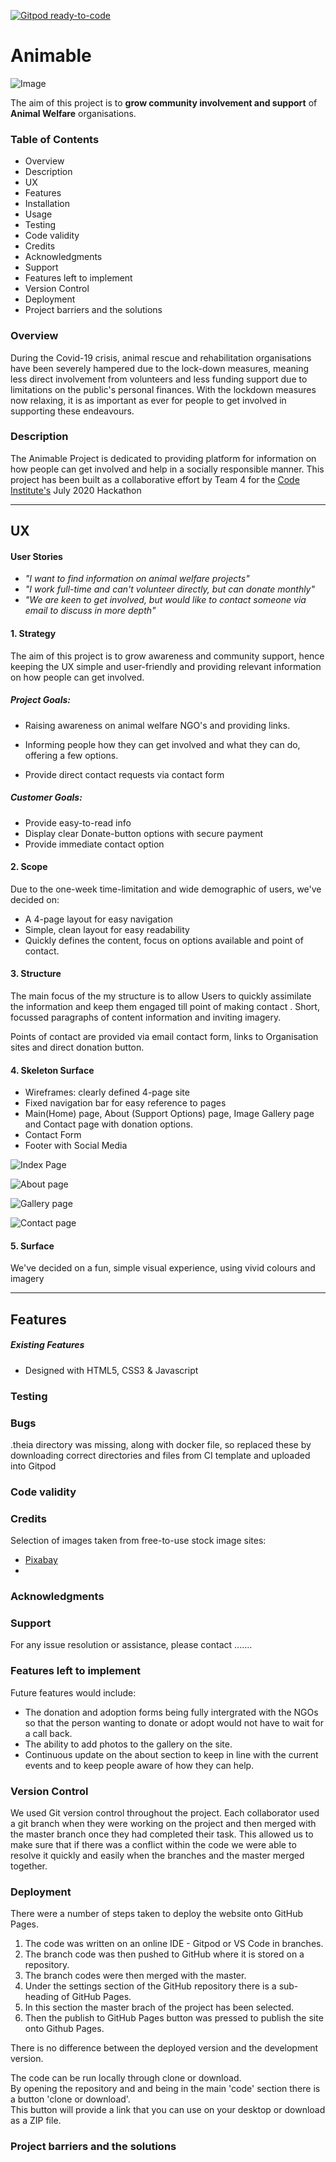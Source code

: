 [![Gitpod ready-to-code](https://img.shields.io/badge/Gitpod-ready--to--code-blue?logo=gitpod)](https://gitpod.io/#https://github.com/emurphy7233/Hackathon-team-4-2020)

# Animable

![Image](/assets/images/Animable-logo.png)

The aim of this project is to **grow community involvement and support** of **Animal Welfare** organisations.

### Table of Contents

- Overview
- Description
- UX
- Features
- Installation
- Usage
- Testing
- Code validity
- Credits
- Acknowledgments
- Support
- Features left to implement
- Version Control
- Deployment
- Project barriers and the solutions

### Overview

During the Covid-19 crisis, animal rescue and rehabilitation organisations have been severely hampered due to the lock-down measures, meaning less direct involvement from volunteers and less funding support due to limitations on the public's personal finances. With the lockdown measures now relaxing, it is as important as ever for people to get involved in supporting these endeavours. 

### Description

The Animable Project is dedicated to providing platform for information on how people can get involved and help in a socially responsible manner. This project has been built as a collaborative effort by Team 4 for the [Code Institute's](https://codeinstitute.net/) July 2020 Hackathon

***

## UX

#### User Stories

- *"I want to find information on animal welfare projects"*
- *"I work full-time and can't volunteer directly, but can donate monthly"*
- *"We are keen to get involved, but would like to contact someone via email to discuss in more depth"*

#### 1.	Strategy

The aim of this project is to grow awareness and community support, hence keeping the UX simple and user-friendly and providing relevant information on how people can get involved.

##### Project Goals:

- Raising awareness on animal welfare NGO's and providing links.

- Informing people how they can get involved and what they can do, offering a few options.

- Provide direct contact requests via contact form

##### Customer Goals:

- Provide easy-to-read info 
- Display clear Donate-button options with secure payment
- Provide immediate contact option

#### 2.	Scope

Due to the one-week time-limitation and wide demographic of users, we've decided on: 

- A 4-page layout for easy navigation
- Simple, clean layout for easy readability
- Quickly defines the content, focus on options available and point of contact.

#### 3.	Structure

The main focus of the my structure is to allow Users to quickly assimilate the information and keep them engaged till point of making contact . Short, focussed paragraphs of content information and inviting imagery. 

Points of contact are provided via email contact form, links to Organisation sites and direct donation button.

#### 4.	Skeleton Surface

- Wireframes: clearly defined 4-page site
- Fixed navigation bar for easy reference to pages
- Main(Home) page, About (Support Options) page, Image Gallery page and Contact page with donation options.
- Contact Form
- Footer with Social Media

![Index Page](https://github.com/emurphy7233/Hackathon-team-4-2020/blob/master/assets/docs/Home.png)

![About page](https://github.com/emurphy7233/Hackathon-team-4-2020/blob/master/assets/docs/About.png)

![Gallery page](https://github.com/emurphy7233/Hackathon-team-4-2020/blob/master/assets/docs/Gallery.png)

![Contact page](https://github.com/emurphy7233/Hackathon-team-4-2020/blob/master/assets/docs/Donate.png)


#### 5. 	Surface

We've decided on a fun, simple visual experience, using vivid colours and imagery

***

## Features

##### Existing Features

- Designed with HTML5, CSS3 & Javascript

### Testing

### Bugs

.theia directory was missing, along with docker file, so replaced these by downloading correct directories and files from CI template and uploaded into Gitpod

### Code validity

### Credits

Selection of images taken from free-to-use stock image sites:

- [Pixabay](https://pixabay.com/)
- 

### Acknowledgments

### Support

For any issue resolution or assistance, please contact .......

### Features left to implement

Future features would include:

- The donation and adoption forms being fully intergrated with the NGOs so that the person wanting to donate or adopt would not have to wait for a call back.
- The ability to add photos to the gallery on the site.
- Continuous update on the about section to keep in line with the current events and to keep people aware of how they can help.

### Version Control

We used Git version control throughout the project. 
Each collaborator used a git branch when they were working on the project and then merged with the master branch once they had completed their task. 
This allowed us to make sure that if there was a conflict within the code we were able to resolve it quickly and easily when the branches and the master merged together.

### Deployment

There were a number of steps taken to deploy the website onto GitHub Pages.

1. The code was written on an online IDE - Gitpod or VS Code in branches.
2. The branch code was then pushed to GitHub where it is stored on a repository.
3. The branch codes were then merged with the master.
4. Under the settings section of the GitHub repository there is a sub-heading of GitHub Pages.
5. In this section the master brach of the project has been selected.
6. Then the publish to GitHub Pages button was pressed to publish the site onto Github Pages.

There is no difference between the deployed version and the development version.

The code can be run locally through clone or download.  
By opening the repository and and being in the main 'code' section there is a button 'clone or download'.  
This button will provide a link that you can use on your desktop or download as a ZIP file.

### Project barriers and the solutions
